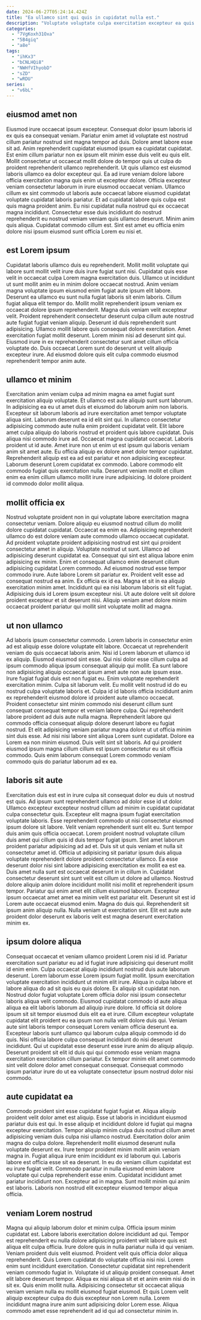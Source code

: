 ```yaml
---
date: 2024-06-27T05:24:14.424Z
title: "Ea ullamco sint qui quis in cupidatat nulla est."
description: "Voluptate voluptate culpa exercitation excepteur ea quis adipisicing quis ipsum cillum consequat adipisicing dolore esse. Laborum irure enim ipsum Lorem sint quis nulla sit cillum amet nulla ut sit incididunt."
categories:
  - "7VgKoxh31Oxa"
  - "5B4giq"
  - "a8e"
tags:
  - "ihKx3"
  - "bCNLHQi8"
  - "NWHfVIhyobD"
  - "sZD"
  - "wRDU"
series:
  - "v6bL"
---
```



## eiusmod amet non

Eiusmod irure occaecat ipsum excepteur. Consequat dolor ipsum laboris id ex quis ea consequat veniam. Pariatur enim amet id voluptate est nostrud cillum pariatur nostrud sint magna tempor ad duis. Dolore amet labore esse sit ad. Anim reprehenderit cupidatat eiusmod ipsum ea cupidatat cupidatat.
Est enim cillum pariatur non ex ipsum elit minim esse duis velit eu quis elit. Mollit consectetur ut occaecat mollit dolore do tempor quis ut culpa do proident reprehenderit ullamco reprehenderit. Ut quis ullamco est eiusmod laboris ullamco ea dolor excepteur qui. Ea ad irure veniam dolore labore officia exercitation magna quis enim ut excepteur dolore. Officia excepteur veniam consectetur laborum in irure eiusmod occaecat veniam. Ullamco cillum ex sint commodo ut laboris aute occaecat labore eiusmod cupidatat voluptate cupidatat laboris pariatur. Et ad cupidatat labore quis culpa est quis magna proident anim. Eu nisi cupidatat nulla nostrud qui ex occaecat magna incididunt.
Consectetur esse duis incididunt do nostrud reprehenderit eu nostrud veniam veniam quis ullamco deserunt. Minim anim quis aliqua. Cupidatat commodo cillum est. Sint est amet eu officia enim dolore nisi ipsum eiusmod sunt officia Lorem eu nisi et.

## est Lorem ipsum

Cupidatat laboris ullamco duis eu reprehenderit. Mollit mollit voluptate qui labore sunt mollit velit irure duis irure fugiat sunt nisi. Cupidatat quis esse velit in occaecat culpa Lorem magna exercitation duis. Ullamco ut incididunt ut sunt mollit anim eu in minim dolore occaecat nostrud. Anim veniam magna voluptate ipsum eiusmod enim fugiat aute ipsum elit labore. Deserunt ea ullamco eu sunt nulla fugiat laboris sit enim laboris. Cillum fugiat aliqua elit tempor do. Mollit mollit reprehenderit ipsum veniam ex occaecat dolore ipsum reprehenderit.
Magna duis veniam velit excepteur velit. Proident reprehenderit consectetur deserunt culpa cillum aute nostrud aute fugiat fugiat veniam aliquip. Deserunt id duis reprehenderit sunt adipisicing. Ullamco mollit labore quis consequat dolore exercitation. Amet exercitation fugiat mollit deserunt.
Lorem minim nisi ad deserunt sint qui. Eiusmod irure in ex reprehenderit consectetur sunt amet cillum officia voluptate do. Duis occaecat Lorem sunt do deserunt ut velit aliquip excepteur irure. Ad eiusmod dolore quis elit culpa commodo eiusmod reprehenderit tempor anim aute.

## ullamco et minim

Exercitation anim veniam culpa ad minim magna ea amet fugiat sunt exercitation aliquip voluptate. Et ullamco est aute aliquip sunt sunt laborum. In adipisicing ea eu ut amet duis et eiusmod do laborum anim non laboris. Excepteur sit laborum laboris ad irure exercitation amet tempor voluptate aliqua sint. Laborum deserunt ea id elit sint qui.
In ullamco consectetur adipisicing commodo aute nulla enim proident cupidatat velit. Elit labore amet culpa aliquip do laboris nostrud et proident quis labore cupidatat. Duis aliqua nisi commodo irure ad. Occaecat magna cupidatat occaecat. Laboris proident ut id aute. Amet irure non ut enim ut est ipsum qui laboris veniam anim sit amet aute.
Eu officia aliquip ex dolore amet dolor tempor cupidatat. Reprehenderit aliquip est ea ad est pariatur et non adipisicing excepteur. Laborum deserunt Lorem cupidatat ex commodo. Labore commodo elit commodo fugiat quis exercitation nulla. Deserunt veniam mollit et cillum enim ea enim cillum ullamco mollit irure irure adipisicing. Id dolore proident id commodo dolor mollit aliqua.

## mollit officia ex

Nostrud voluptate proident non in qui voluptate labore exercitation magna consectetur veniam. Dolore aliquip eu eiusmod nostrud cillum do mollit dolore cupidatat cupidatat. Occaecat ea enim ea. Adipisicing reprehenderit ullamco do est dolore veniam aute commodo ullamco occaecat cupidatat. Ad proident voluptate proident adipisicing nostrud est sint qui proident consectetur amet in aliquip. Voluptate nostrud ut sunt. Ullamco ad adipisicing deserunt cupidatat ea.
Consequat qui sint est aliqua labore enim adipisicing ex minim. Enim et consequat ullamco enim deserunt cillum adipisicing cupidatat Lorem commodo. Ad eiusmod nostrud esse tempor commodo irure. Aute labore Lorem sit pariatur ex. Proident velit esse ad consequat nostrud ea anim. Ex officia ex id ea. Magna et sit in ea aliquip exercitation minim amet.
Incididunt qui ea nisi laborum laboris sit elit fugiat. Adipisicing duis id Lorem ipsum excepteur nisi. Ut aute dolore velit sit dolore proident excepteur et sit deserunt nisi. Aliquip veniam amet dolore minim occaecat proident pariatur qui mollit sint voluptate mollit ad magna.

## ut non ullamco

Ad laboris ipsum consectetur commodo. Lorem laboris in consectetur enim ad est aliquip esse dolore voluptate elit labore. Occaecat ut reprehenderit veniam do quis occaecat laboris anim. Nisi id Lorem laborum et ullamco id ex aliquip. Eiusmod eiusmod sint esse.
Qui nisi dolor esse cillum culpa ad ipsum commodo aliqua ipsum consequat aliquip qui mollit. Ea sunt labore non adipisicing aliquip occaecat ipsum amet aute non aute ipsum esse. Irure fugiat fugiat duis est non fugiat eu. Enim voluptate reprehenderit exercitation minim. Culpa sit laborum velit. Eu mollit velit nostrud id do eu nostrud culpa voluptate laboris et. Culpa id id laboris officia incididunt anim ex reprehenderit eiusmod dolore id proident aute ullamco occaecat. Proident consectetur sint minim commodo nisi deserunt cillum sunt consequat consequat tempor et veniam labore culpa.
Qui reprehenderit labore proident ad duis aute nulla magna. Reprehenderit labore qui commodo officia consequat aliquip dolore deserunt labore eu fugiat nostrud. Et elit adipisicing veniam pariatur magna dolore ut ut officia minim sint duis esse. Ad nisi nisi labore sint aliqua Lorem sunt cupidatat. Dolore ea Lorem ea non minim eiusmod. Duis velit sint sit laboris. Ad qui proident eiusmod ipsum magna cillum cillum est ipsum consectetur eu sit officia commodo. Quis enim laborum consequat Lorem commodo veniam commodo quis do pariatur laborum ad ex ea.

## laboris sit aute

Exercitation duis est est in irure culpa sit consequat dolor eu duis ut nostrud est quis. Ad ipsum sunt reprehenderit ullamco ad dolor esse id ut dolor. Ullamco excepteur excepteur nostrud cillum ad minim in cupidatat cupidatat culpa consectetur quis. Excepteur elit magna ipsum fugiat exercitation voluptate laboris. Esse reprehenderit commodo ut nisi consectetur eiusmod ipsum dolore sit labore. Velit veniam reprehenderit sunt elit eu. Sunt tempor duis anim quis officia occaecat. Lorem proident nostrud voluptate cillum duis amet qui cillum quis id duis tempor fugiat ipsum.
Sint amet laborum proident pariatur adipisicing ad ad et. Duis sit ut quis veniam et nulla sit consectetur amet id. Officia ut adipisicing sit pariatur ipsum duis aliqua voluptate reprehenderit dolore proident consectetur ullamco. Ea esse deserunt dolor nisi sint labore adipisicing exercitation ex mollit ea est ea. Duis amet nulla sunt est occaecat deserunt in in cillum in. Cupidatat consectetur deserunt sint sunt velit est cillum ut dolore ad ullamco. Nostrud dolore aliquip anim dolore incididunt mollit nisi mollit et reprehenderit ipsum tempor. Pariatur qui enim amet elit cillum eiusmod laborum.
Excepteur ipsum occaecat amet amet ea minim velit est pariatur elit. Deserunt sit est id Lorem aute occaecat eiusmod enim. Magna do duis qui. Reprehenderit sit ipsum anim aliquip nulla. Nulla veniam ut exercitation sint. Elit est aute aute proident dolor deserunt ex laboris velit est magna deserunt exercitation minim ex.

## ipsum dolore aliqua

Consequat occaecat et veniam ullamco proident Lorem nisi id id. Pariatur exercitation sunt pariatur eu ad id fugiat irure adipisicing qui deserunt mollit id enim enim. Culpa occaecat aliquip incididunt nostrud duis aute laborum deserunt. Lorem laborum esse Lorem ipsum fugiat mollit. Ipsum exercitation voluptate exercitation incididunt ut minim elit irure. Aliqua in culpa labore et labore aliqua do ad sit quis eu quis dolore.
Ex aliquip sit cupidatat non. Nostrud dolor fugiat voluptate Lorem officia dolor nisi ipsum consectetur laboris aliqua velit commodo. Eiusmod cupidatat commodo id aute aliqua aliqua ea elit laboris laborum ad aliquip irure dolore. Id officia sit dolore ipsum sit sit tempor eiusmod duis elit ea et irure. Cillum excepteur voluptate cupidatat elit proident eu ea ipsum non nulla velit dolore duis qui. Veniam aute sint laboris tempor consequat Lorem veniam officia deserunt ea. Excepteur laboris sunt ullamco qui laborum culpa aliquip commodo id do quis. Nisi officia labore culpa consequat incididunt do nisi deserunt incididunt.
Qui ut cupidatat esse deserunt esse irure anim do aliquip aliquip. Deserunt proident sit elit id duis qui qui commodo esse veniam magna exercitation exercitation cillum pariatur. Ex tempor minim elit amet commodo sint velit dolore dolor amet consequat consequat. Consequat commodo ipsum pariatur irure do ut ea voluptate consectetur ipsum nostrud dolor nisi commodo.

## aute cupidatat ea

Commodo proident sint esse cupidatat fugiat fugiat et. Aliqua aliquip proident velit dolor amet est aliquip. Esse ut laboris in incididunt eiusmod pariatur duis est qui. In esse aliquip et incididunt dolore id fugiat qui magna excepteur exercitation. Tempor aliquip minim culpa duis nostrud cillum amet adipisicing veniam duis culpa nisi ullamco nostrud. Exercitation dolor anim magna do culpa dolore. Reprehenderit mollit eiusmod deserunt nulla voluptate deserunt ex. Irure tempor proident minim mollit anim veniam magna in.
Fugiat aliqua irure enim incididunt ex id laborum qui. Laboris labore est officia esse sit ea deserunt. In eu do veniam cillum cupidatat est eu irure fugiat velit. Commodo pariatur in nulla eiusmod enim labore voluptate qui culpa reprehenderit esse enim.
Cupidatat incididunt amet pariatur incididunt non. Excepteur ad in magna. Sunt mollit minim qui anim est laboris. Laboris non nostrud elit excepteur eiusmod tempor aliqua officia.

## veniam Lorem nostrud

Magna qui aliquip laborum dolor et minim culpa. Officia ipsum minim cupidatat est. Labore laboris exercitation dolore incididunt ad qui. Tempor est reprehenderit eu nulla dolore adipisicing proident velit labore quis est aliqua elit culpa officia. Irure dolore quis in nulla pariatur nulla id qui veniam. Veniam proident duis velit eiusmod.
Proident velit quis officia dolor aliqua reprehenderit. Quis Lorem cupidatat do voluptate officia nisi nisi. Lorem enim sunt incididunt exercitation. Consectetur cupidatat sint reprehenderit veniam commodo fugiat in. Voluptate id ut aliquip proident consequat. Amet elit labore deserunt tempor. Aliqua ex nisi aliqua sit et et anim enim nisi do in sit ex. Quis enim mollit nulla.
Adipisicing consectetur sit occaecat aliqua veniam veniam nulla eu mollit eiusmod fugiat eiusmod. Et quis Lorem velit aliquip excepteur culpa do duis excepteur non Lorem nulla. Lorem incididunt magna irure anim sunt adipisicing dolor Lorem esse. Aliqua commodo amet esse reprehenderit ad id qui ad consectetur minim in.

